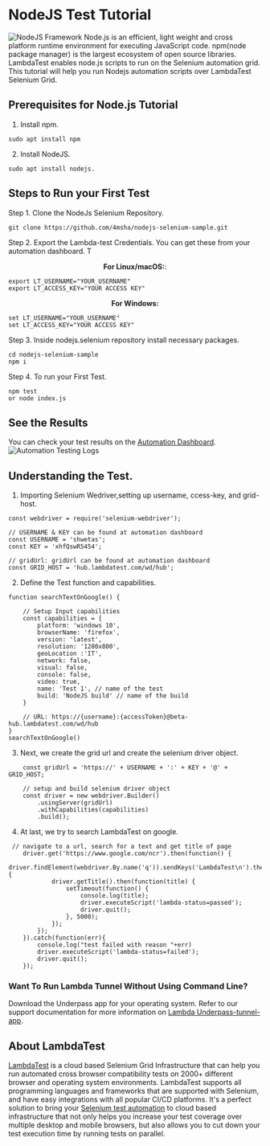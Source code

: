 # NodeJS Test Tutorial

![NodeJS Framework](https://cdn.lambdatest.com/support/docs/wp-content/uploads/2019/03/run-nodejs-tests-on-selenium-grid-cloud.jpg)
Node.js is an efficient, light weight and cross platform runtime environment for executing JavaScript code. npm(node package manager) is the largest ecosystem of open source libraries. LambdaTest enables node.js scripts to run on the Selenium automation grid. This tutorial will help you run Nodejs automation scripts over LambdaTest Selenium Grid.

## Prerequisites for Node.js Tutorial

1. Install npm.

```
sudo apt install npm
```

2. Install NodeJS.

```
sudo apt install nodejs.
```

## Steps to Run your First Test

Step 1. Clone the NodeJs Selenium Repository.

```
git clone https://github.com/4msha/nodejs-selenium-sample.git
```

Step 2. Export the Lambda-test Credentials. You can get these from your automation dashboard. T

<p align="center">
   <b>For Linux/macOS:</b>:
 
```
export LT_USERNAME="YOUR_USERNAME"
export LT_ACCESS_KEY="YOUR ACCESS KEY"
```
<p align="center">
   <b>For Windows:</b>

```
set LT_USERNAME="YOUR_USERNAME"
set LT_ACCESS_KEY="YOUR ACCESS KEY"
```

Step 3. Inside nodejs.selenium repository install necessary packages.

```
cd nodejs-selenium-sample
npm i
```

Step 4. To run your First Test.

```
npm test
or node index.js
```

## See the Results

You can check your test results on the [Automation Dashboard](https://automation.lambdatest.com/build).
![Automation Testing Logs](https://github.com/LambdaTest/nodejs-selenium-sample/blob/master/tutorial-images/automation%20testing%20logs.PNG)

## Understanding the Test.

1. Importing Selenium Wedriver,setting up username, ccess-key, and grid-host.

```
const webdriver = require('selenium-webdriver');

// USERNAME & KEY can be found at automation dashboard
const USERNAME = 'shwetas';
const KEY = 'xhfQswR5454';

// gridUrl: gridUrl can be found at automation dashboard
const GRID_HOST = 'hub.lambdatest.com/wd/hub';

```

2. Define the Test function and capabilities.

```
function searchTextOnGoogle() {

    // Setup Input capabilities
    const capabilities = {
        platform: 'windows 10',
        browserName: 'firefox',
        version: 'latest',
        resolution: '1280x800',
        geoLocation :'IT',
        network: false,
        visual: false,
        console: false,
        video: true,
        name: 'Test 1', // name of the test
        build: 'NodeJS build' // name of the build
    }

    // URL: https://{username}:{accessToken}@beta-hub.lambdatest.com/wd/hub
}
searchTextOnGoogle()
```

3. Next, we create the grid url and create the selenium driver object.

```
    const gridUrl = 'https://' + USERNAME + ':' + KEY + '@' + GRID_HOST;

    // setup and build selenium driver object
    const driver = new webdriver.Builder()
        .usingServer(gridUrl)
        .withCapabilities(capabilities)
        .build();
```

4. At last, we try to search LambdaTest on google.

```
 // navigate to a url, search for a text and get title of page
    driver.get('https://www.google.com/ncr').then(function() {
        driver.findElement(webdriver.By.name('q')).sendKeys('LambdaTest\n').then(function() {
            driver.getTitle().then(function(title) {
                setTimeout(function() {
                    console.log(title);
                    driver.executeScript('lambda-status=passed');
                    driver.quit();
                }, 5000);
            });
        });
    }).catch(function(err){
        console.log("test failed with reason "+err)
        driver.executeScript('lambda-status=failed');
        driver.quit();
    });
```

### Want To Run Lambda Tunnel Without Using Command Line?

Download the Underpass app for your operating system. Refer to our support documentation for more information on [Lambda Underpass-tunnel-app](https://www.lambdatest.com/support/docs/underpass-tunnel-application/).

## About LambdaTest

[LambdaTest](https://www.lambdatest.com/) is a cloud based Selenium Grid Infrastructure that can help you run automated cross browser compatibility tests on 2000+ different browser and operating system environments. LambdaTest supports all programming languages and frameworks that are supported with Selenium, and have easy integrations with all popular CI/CD platforms. It's a perfect solution to bring your [Selenium test automation](https://www.lambdatest.com/selenium-automation) to cloud based infrastructure that not only helps you increase your test coverage over multiple desktop and mobile browsers, but also allows you to cut down your test execution time by running tests on parallel.
